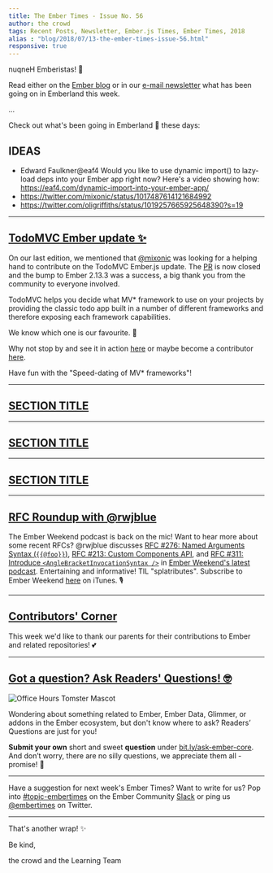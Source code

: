 ```yaml
---
title: The Ember Times - Issue No. 56
author: the crowd
tags: Recent Posts, Newsletter, Ember.js Times, Ember Times, 2018
alias : "blog/2018/07/13-the-ember-times-issue-56.html"
responsive: true
---
```


nuqneH Emberistas! 🐹

Read either on the [Ember blog](https://www.emberjs.com/blog/2018/07/13/the-ember-times-issue-56.html) or in our [e-mail newsletter](https://the-emberjs-times.ongoodbits.com/2018/07/13/the-ember-times-issue-56) what has been going on in Emberland this week.

...

Check out what's been going in Emberland 🐹 these days:

## IDEAS
- Edward Faulkner@eaf4
Would you like to use dynamic import() to lazy-load deps into your Ember app right now? Here's a video showing how: https://eaf4.com/dynamic-import-into-your-ember-app/
- https://twitter.com/mixonic/status/1017487614121684992
- https://twitter.com/oligriffiths/status/1019257665925648390?s=19
---

## [TodoMVC Ember update ✨](https://github.com/tastejs/todomvc/pull/1790)

On our last edition, we mentioned that [@mixonic](https://github.com/mixonic) was looking for a helping hand to contribute on the TodoMVC Ember.js update. The <a href='https://github.com/tastejs/todomvc/pull/1790' target='_blank'>PR</a> is now closed and the bump to Ember 2.13.3 was a success, a big thank you from the community to everyone involved.

TodoMVC helps you decide what MV* framework to use on your projects by providing the classic todo app built in a number of different frameworks and therefore exposing each framework capabilities.

We know which one is our favourite. 🐹

Why not stop by and see it in action <a href='http://todomvc.com/' target='_blank'>here</a> or maybe become a contributor <a href='https://github.com/tastejs/todomvc/blob/master/contributing.md' target='_blank'>here</a>.

Have fun with the "Speed-dating of MV* frameworks"!

---

## [SECTION TITLE](#section-url)


---

## [SECTION TITLE](#section-url)


---

## [SECTION TITLE](#section-url)

---

## [RFC Roundup with @rwjblue](https://emberweekend.com/episodes/rfc-roundup-with-rwjblue)

The Ember Weekend podcast is back on the mic! Want to hear more about some recent RFCs? @rwjblue discusses [RFC #276: Named Arguments Syntax (`{{@foo}}`)](https://github.com/emberjs/rfcs/blob/master/text/0276-named-args.md), [RFC #213: Custom Components API](https://github.com/emberjs/rfcs/pull/213), and [RFC #311: Introduce `<AngleBracketInvocationSyntax />`](https://github.com/emberjs/rfcs/blob/master/text/0311-angle-bracket-invocation.md) in [Ember Weekend's latest podcast](https://emberweekend.com/episodes/rfc-roundup-with-rwjblue). Entertaining and informative! TIL "splatributes". Subscribe to Ember Weekend [here](https://itunes.apple.com/us/podcast/ember-weekend/id981719021) on iTunes. 🎙

---

## [Contributors' Corner](https://guides.emberjs.com/v3.2.0/contributing/repositories/)

<p>This week we'd like to thank our parents for their contributions to Ember and related repositories! 💕
</p>

---

## [Got a question? Ask Readers' Questions! 🤓](https://docs.google.com/forms/d/e/1FAIpQLScqu7Lw_9cIkRtAiXKitgkAo4xX_pV1pdCfMJgIr6Py1V-9Og/viewform)

<div class="blog-row">
  <img class="float-right small transparent padded" alt="Office Hours Tomster Mascot" title="Readers' Questions" src="/images/tomsters/officehours.png" />

  <p>Wondering about something related to Ember, Ember Data, Glimmer, or addons in the Ember ecosystem, but don't know where to ask? Readers’ Questions are just for you!</p>

<p><strong>Submit your own</strong> short and sweet <strong>question</strong> under <a href="https://bit.ly/ask-ember-core" target="rq">bit.ly/ask-ember-core</a>. And don’t worry, there are no silly questions, we appreciate them all - promise! 🤞</p>

</div>

---

Have a suggestion for next week's Ember Times? Want to write for us? Pop into [#topic-embertimes](https://embercommunity.slack.com/messages/C8P6UPWNN/)
on the Ember Community [Slack](https://ember-community-slackin.herokuapp.com/) or ping us [@embertimes](https://twitter.com/embertimes) on Twitter.

---


That's another wrap!  ✨

Be kind,

the crowd and the Learning Team
